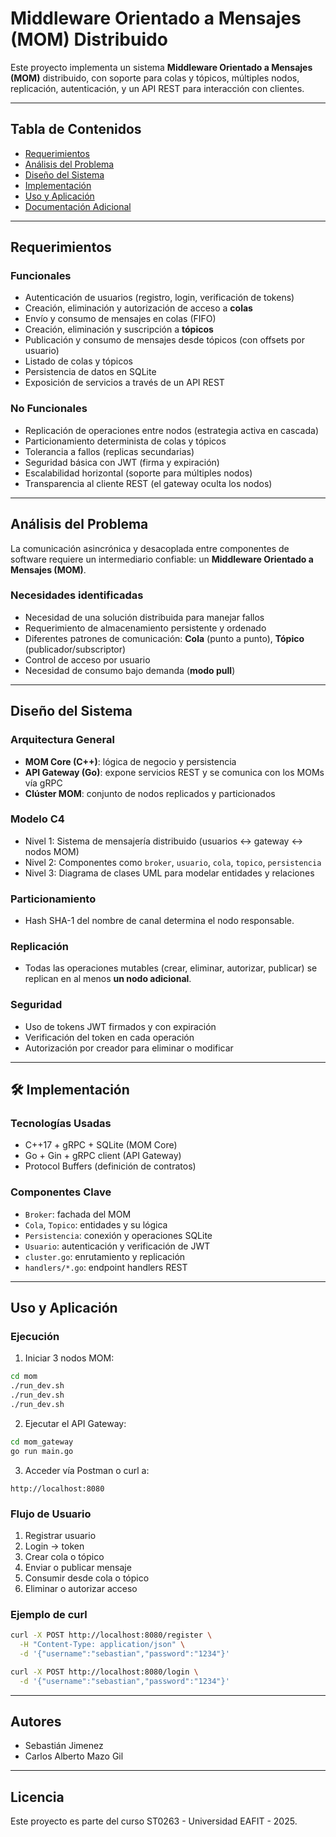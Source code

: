 
#  Middleware Orientado a Mensajes (MOM) Distribuido

Este proyecto implementa un sistema **Middleware Orientado a Mensajes (MOM)** distribuido, con soporte para colas y tópicos, múltiples nodos, replicación, autenticación, y un API REST para interacción con clientes.

---

##  Tabla de Contenidos

- [ Requerimientos](#-requerimientos)
- [ Análisis del Problema](#-análisis-del-problema)
- [ Diseño del Sistema](#️-diseño-del-sistema)
- [ Implementación](#️-implementación)
- [ Uso y Aplicación](#-uso-y-aplicación)
- [ Documentación Adicional](#-documentación-adicional)

---

##  Requerimientos

### Funcionales

- Autenticación de usuarios (registro, login, verificación de tokens)
- Creación, eliminación y autorización de acceso a **colas**
- Envío y consumo de mensajes en colas (FIFO)
- Creación, eliminación y suscripción a **tópicos**
- Publicación y consumo de mensajes desde tópicos (con offsets por usuario)
- Listado de colas y tópicos
- Persistencia de datos en SQLite
- Exposición de servicios a través de un API REST

### No Funcionales

- Replicación de operaciones entre nodos (estrategia activa en cascada)
- Particionamiento determinista de colas y tópicos
- Tolerancia a fallos (replicas secundarias)
- Seguridad básica con JWT (firma y expiración)
- Escalabilidad horizontal (soporte para múltiples nodos)
- Transparencia al cliente REST (el gateway oculta los nodos)

---

##  Análisis del Problema

La comunicación asincrónica y desacoplada entre componentes de software requiere un intermediario confiable: un **Middleware Orientado a Mensajes (MOM)**.

### Necesidades identificadas

- Necesidad de una solución distribuida para manejar fallos
- Requerimiento de almacenamiento persistente y ordenado
- Diferentes patrones de comunicación: **Cola** (punto a punto), **Tópico** (publicador/subscriptor)
- Control de acceso por usuario
- Necesidad de consumo bajo demanda (**modo pull**)

---

##  Diseño del Sistema

### Arquitectura General

- **MOM Core (C++)**: lógica de negocio y persistencia
- **API Gateway (Go)**: expone servicios REST y se comunica con los MOMs vía gRPC
- **Clúster MOM**: conjunto de nodos replicados y particionados

### Modelo C4

- Nivel 1: Sistema de mensajería distribuido (usuarios ↔ gateway ↔ nodos MOM)
- Nivel 2: Componentes como `broker`, `usuario`, `cola`, `topico`, `persistencia`
- Nivel 3: Diagrama de clases UML para modelar entidades y relaciones

### Particionamiento

- Hash SHA-1 del nombre de canal determina el nodo responsable.

### Replicación

- Todas las operaciones mutables (crear, eliminar, autorizar, publicar) se replican en al menos **un nodo adicional**.

### Seguridad

- Uso de tokens JWT firmados y con expiración
- Verificación del token en cada operación
- Autorización por creador para eliminar o modificar

---

## 🛠 Implementación

### Tecnologías Usadas

- C++17 + gRPC + SQLite (MOM Core)
- Go + Gin + gRPC client (API Gateway)
- Protocol Buffers (definición de contratos)


### Componentes Clave

- `Broker`: fachada del MOM
- `Cola`, `Topico`: entidades y su lógica
- `Persistencia`: conexión y operaciones SQLite
- `Usuario`: autenticación y verificación de JWT
- `cluster.go`: enrutamiento y replicación
- `handlers/*.go`: endpoint handlers REST

---

##  Uso y Aplicación

### Ejecución

1. Iniciar 3 nodos MOM:

```bash
cd mom
./run_dev.sh
./run_dev.sh
./run_dev.sh
```

2. Ejecutar el API Gateway:

```bash
cd mom_gateway
go run main.go
```

3. Acceder vía Postman o curl a:

```
http://localhost:8080
```

### Flujo de Usuario

1. Registrar usuario
2. Login → token
3. Crear cola o tópico
4. Enviar o publicar mensaje
5. Consumir desde cola o tópico
6. Eliminar o autorizar acceso

### Ejemplo de curl

```bash
curl -X POST http://localhost:8080/register \
  -H "Content-Type: application/json" \
  -d '{"username":"sebastian","password":"1234"}'

curl -X POST http://localhost:8080/login \
  -d '{"username":"sebastian","password":"1234"}'
```

---



##  Autores

- Sebastián Jimenez
- Carlos Alberto Mazo Gil

---

##  Licencia

Este proyecto es parte del curso ST0263 - Universidad EAFIT - 2025.
